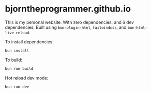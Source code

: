 # bjorntheprogrammer.github.io

This is my personal website. With zero dependencies, and 6 dev dependencies. Built using `bun-plugin-html`, `tailwindcss`, and `bun-html-live-reload`.

To install dependencies:

```bash
bun install
```

To build:

```bash
bun run build
```

Hot reload dev mode:

```bash
bun run dev
```
